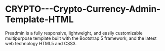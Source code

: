 # CRYPTO---Crypto-Currency-Admin-Template-HTML
Preadmin is a fully responsive, lightweight, and easily customizable multipurpose template built with the Bootstrap 5 framework, and the latest web technology HTML5 and CSS3.
